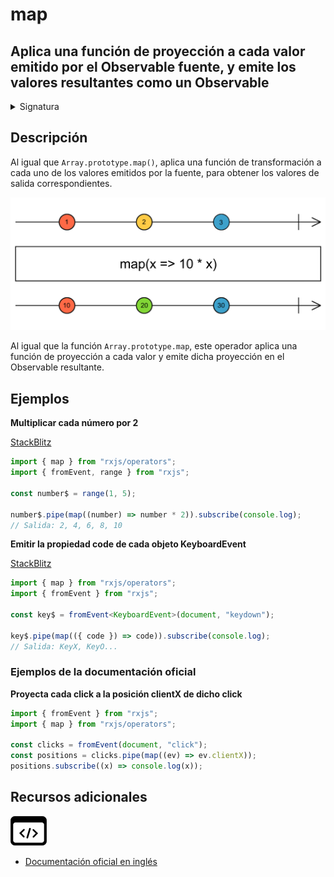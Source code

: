 # map

<h2 class="subtitle"> Aplica una función de proyección a cada valor emitido por el Observable fuente, y emite los valores resultantes como un Observable
</h2>

<details>
<summary>Signatura</summary>

### Firma

`map<T, R>(project: (value: T, index: number) => R, thisArg?: any): OperatorFunction<T, R>`

### Parámetros

<table>
<tr><td>project</td><td>La función que se aplica a cada valor emitido por el Observable fuente. El parámetro `index` es el número `i` para la `i`ésima emisión que haya ocurrido desde la suscripción, comenzando por el número 0.</td></tr>
<tr><td>thisArg</td><td>Opcional. El valor por defecto es <code>undefined</code>.
Un argumento opcional para definir el valor del <code>this</code> en la función de proyección.</td></tr>
</table>

### Retorna

`OperatorFunction<T, R>`: Un Observable que emite los valores del Observable fuente transformados por la función de proyección.

</details>

## Descripción

Al igual que `Array.prototype.map()`, aplica una función de transformación a cada uno de los valores emitidos por la fuente, para obtener los valores de salida correspondientes.

<img src="assets/images/marble-diagrams/transformation/map.png" alt="Diagrama de canicas del operador map">

Al igual que la función `Array.prototype.map`, este operador aplica una función de proyección a cada valor y emite dicha proyección en el Observable resultante.

## Ejemplos

**Multiplicar cada número por 2**

<a target="_blank" href="https://stackblitz.com/edit/rxjs-map-1?file=index.ts">StackBlitz</a>

```javascript
import { map } from "rxjs/operators";
import { fromEvent, range } from "rxjs";

const number$ = range(1, 5);

number$.pipe(map((number) => number * 2)).subscribe(console.log);
// Salida: 2, 4, 6, 8, 10
```

**Emitir la propiedad code de cada objeto KeyboardEvent**

<a target="_blank" href="https://stackblitz.com/edit/rxjs-map-2?file=index.ts">StackBlitz</a>

```typescript
import { map } from "rxjs/operators";
import { fromEvent } from "rxjs";

const key$ = fromEvent<KeyboardEvent>(document, "keydown");

key$.pipe(map(({ code }) => code)).subscribe(console.log);
// Salida: KeyX, KeyO...
```

### Ejemplos de la documentación oficial

**Proyecta cada click a la posición clientX de dicho click**

```javascript
import { fromEvent } from "rxjs";
import { map } from "rxjs/operators";

const clicks = fromEvent(document, "click");
const positions = clicks.pipe(map((ev) => ev.clientX));
positions.subscribe((x) => console.log(x));
```

<div class="additional-section">

## Recursos adicionales

<a target="_blank" href="https://github.com/ReactiveX/rxjs/blob/master/src/internal/operators/map.ts">
<img src="assets/icons/source-code.png" alt="Source code">
</a>
</div>

- <a target="_blank" href="https://rxjs.dev/api/operators/map">Documentación oficial en inglés</a>
